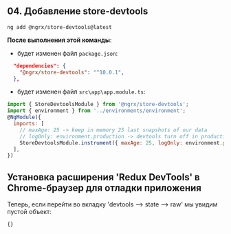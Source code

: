 ## 04. Добавление store-devtools

`ng add @ngrx/store-devtools@latest`

**После выполнения этой команды**:

- будет изменен файл `package.json`:
```json
  "dependencies": {
    "@ngrx/store-devtools": "^10.0.1",
  },
```

- будет изменен файл `src\app\app.module.ts`:
```js
import { StoreDevtoolsModule } from '@ngrx/store-devtools';
import { environment } from '../environments/environment';
@NgModule({
  imports: [
    // maxAge: 25 -> keep in memory 25 last snapshots of our data
    // logOnly: environment.production -> devtools turn off in production
    StoreDevtoolsModule.instrument({ maxAge: 25, logOnly: environment.production })
  ],
})
```

## Установка расширения 'Redux DevTools' в Chrome-браузер для отладки приложения

Теперь, если перейти во вкладку 'devtools --> state --> raw' мы увидим пустой объект:
```js
{}
```
